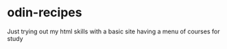 # odin-recipes

Just trying out my html skills with a basic site having a menu of courses for study
